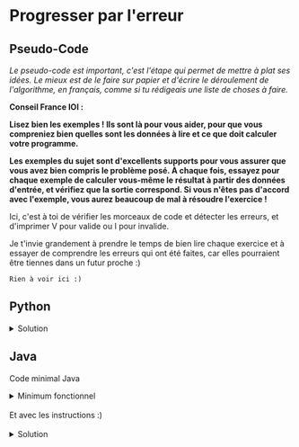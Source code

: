 # Progresser par l'erreur

## Pseudo-Code

_Le pseudo-code est important, c'est l'étape qui permet de mettre à plat ses idées. Le mieux est de le faire sur papier et d'écrire le déroulement de l'algorithme, en français, comme si tu rédigeais une liste de choses à faire._

**Conseil France IOI :**

**Lisez bien les exemples ! Ils sont là pour vous aider, pour que vous compreniez bien quelles sont les données à lire et ce que doit calculer votre programme.**

**Les exemples du sujet sont d'excellents supports pour vous assurer que vous avez bien compris le problème posé. À chaque fois, essayez pour chaque exemple de calculer vous-même le résultat à partir des données d'entrée, et vérifiez que la sortie correspond. Si vous n'êtes pas d'accord avec l'exemple, vous aurez beaucoup de mal à résoudre l'exercice !**

Ici, c'est à toi de vérifier les morceaux de code et détecter les erreurs, et d'imprimer V pour valide ou I pour invalide.

Je t'invie grandement à prendre le temps de bien lire chaque exercice et à essayer de comprendre les erreurs qui ont été faites, car elles pourraient être tiennes dans un futur proche :)

```
Rien à voir ici :)
```

## Python

<details>
  <summary>Solution</summary>

```Python
print("V")
print("V")
print("I")
print("I")
print("V")
print("I")
print("I")
```

</details>

## Java

Code minimal Java

<details>
  <summary>Minimum fonctionnel</summary>

```Java
  class Main {
    public static void main(String[] args) {
      // ton code ici
    }
  }
```

</details>

</br>
Et avec les instructions :)
</br>
</br>

<details>
  <summary>Solution</summary>


```Java
class Main {
   public static void main(String[] args) {
      System.out.println("V");
      System.out.println("V");
      System.out.println("I");
      System.out.println("I");
      System.out.println("V");
      System.out.println("I");
      System.out.println("I");
   }
}
```

</details>
